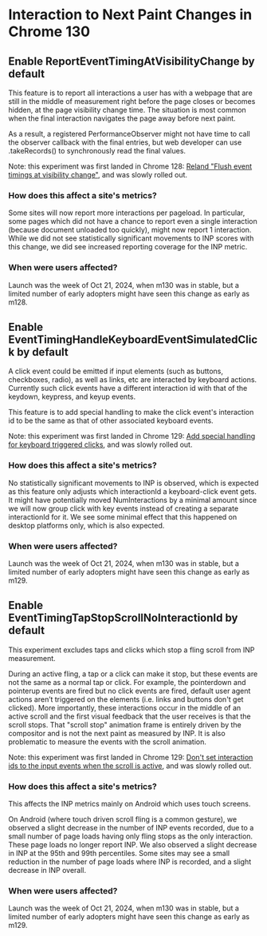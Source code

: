 # Interaction to Next Paint Changes in Chrome 130

## Enable ReportEventTimingAtVisibilityChange by default

This feature is to report all interactions a user has with a webpage that are
still in the middle of measurement right before the page closes or becomes
hidden, at the page visibility change time. The situation is most common when
the final interaction navigates the page away before next paint.

As a result, a registered PerformanceObserver might not have time to call the
observer callback with the final entries, but web developer can use
.takeRecords() to synchronously read the final values.

Note: this experiment was first landed in Chrome 128:
[Reland "Flush event timings at visibility change"](https://chromium-review.googlesource.com/c/chromium/src/+/5704556), and was slowly rolled out.

### How does this affect a site's metrics?

Some sites will now report more interactions per pageload.
In particular, some pages which did not have a chance to report even a single
interaction (because document unloaded too quickly), might now report 1
interaction.
While we did not see statistically significant movements to INP
scores with this change, we did see increased reporting coverage for the INP
metric.

### When were users affected?

Launch was the week of Oct 21, 2024, when m130 was in stable, but a limited
number of early adopters might have seen this change as early as m128.

## Enable EventTimingHandleKeyboardEventSimulatedClick by default

A click event could be emitted if input elements (such as buttons, checkboxes,
radio), as well as links, etc are interacted by keyboard actions. Currently such
click events have a different interaction id with that of the keydown, keypress,
and keyup events.

This feature is to add special handling to make the click event's interaction
id to be the same as that of other associated keyboard events.

Note: this experiment was first landed in Chrome 129:
[Add special handling for keyboard triggered clicks](https://chromium-review.googlesource.com/c/chromium/src/+/5577658), and was slowly rolled out.

### How does this affect a site's metrics?

No statistically significant movements to INP is observed, which is  expected as this feature 
only adjusts which interactionId a keyboard-click event gets. It might have potentially moved
NumInteractions by a minimal amount since we will now group click with key events instead of
creating a separate interactionId for it. We see some minimal effect that this happened on
desktop platforms only, which is also expected.

### When were users affected?

Launch was the week of Oct 21, 2024, when m130 was in stable, but a limited
number of early adopters might have seen this change as early as m129.

## Enable EventTimingTapStopScrollNoInteractionId by default

This experiment excludes taps and clicks which stop a fling scroll from INP measurement.

During an active fling, a tap or a click can make it stop, but these events are
not the same as a normal tap or click. For example, the pointerdown and
pointerup events are fired but no click events are fired, default user agent
actions aren’t triggered on the elements (i.e. links and buttons don't get
clicked). More importantly, these interactions occur in the middle of an active
scroll and the first visual feedback that the user receives is that the scroll
stops. That "scroll stop" animation frame is entirely driven by the compositor
and is not the next paint as measured by INP. It is also problematic to measure
the events with the scroll animation.

Note: this experiment was first landed in Chrome 129:
[Don't set interaction ids to the input events when the scroll is active](https://chromium-review.googlesource.com/c/chromium/src/+/5579814), and was slowly rolled out.

### How does this affect a site's metrics?

This affects the INP metrics mainly on Android which uses touch screens.

On Android (where touch driven scroll fling is a common gesture), we observed a
slight decrease in the number of INP events recorded, due to a small number of
page loads having only fling stops as the only interaction. These page loads no
longer report INP. We also observed a slight decrease in INP at the 95th and 99th
percentiles. Some sites may see a small reduction in the number of page loads
where INP is recorded, and a slight decrease in INP overall.

### When were users affected?

Launch was the week of Oct 21, 2024, when m130 was in stable, but a limited
number of early adopters might have seen this change as early as m129.
